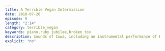 ```yaml
---
title: A Terrible Vegan Intermission
date: 2018-07-26
episode: 9
length: "2:14"
category: terrible_vegan
keywords: piano,ruby jubilee,broken too
description: Sounds of Iowa, including an instrumental performance of Broken Too by Ruby Jubilee.
explicit: "no"
---
```

